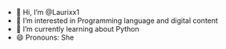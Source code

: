 - 👋 Hi, I’m @Laurixx1
- 👀 I’m interested in Programming language and digital content
- 🌱 I’m currently learning about Python
- 😄 Pronouns: She

<!---
Laurixx1/Laurixx1 is a ✨ special ✨ repository because its `README.md` (this file) appears on your GitHub profile.
You can click the Preview link to take a look at your changes.
--->
